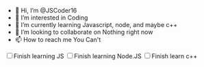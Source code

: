 - 👋 Hi, I’m @JSCoder16
- 👀 I’m interested in Coding
- 🌱 I’m currently learning Javascript, node, and maybe c++
- 💞️ I’m looking to collaborate on Nothing right now
- 📫 How to reach me You Can't

<input type = 'checkbox'>Finish learning JS
<input type = 'checkbox'>Finish learning Node.JS
<input type = 'checkbox'>Finish learn c++

<!---
JSCoder16/JSCoder16 is a ✨ special ✨ repository because its `README.md` (this file) appears on your GitHub profile.
You can click the Preview link to take a look at your changes.
--->
